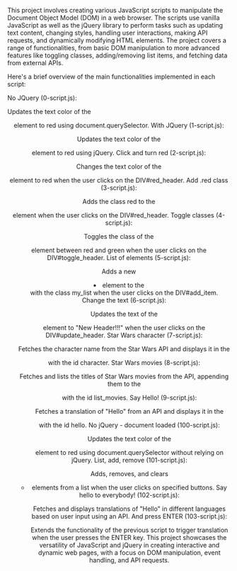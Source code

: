 This project involves creating various JavaScript scripts to manipulate the Document Object Model (DOM) in a web browser. The scripts use vanilla JavaScript as well as the jQuery library to perform tasks such as updating text content, changing styles, handling user interactions, making API requests, and dynamically modifying HTML elements. The project covers a range of functionalities, from basic DOM manipulation to more advanced features like toggling classes, adding/removing list items, and fetching data from external APIs.

Here's a brief overview of the main functionalities implemented in each script:

No JQuery (0-script.js):

Updates the text color of the <header> element to red using document.querySelector.
With JQuery (1-script.js):

Updates the text color of the <header> element to red using jQuery.
Click and turn red (2-script.js):

Changes the text color of the <header> element to red when the user clicks on the DIV#red_header.
Add .red class (3-script.js):

Adds the class red to the <header> element when the user clicks on the DIV#red_header.
Toggle classes (4-script.js):

Toggles the class of the <header> element between red and green when the user clicks on the DIV#toggle_header.
List of elements (5-script.js):

Adds a new <li> element to the <ul> with the class my_list when the user clicks on the DIV#add_item.
Change the text (6-script.js):

Updates the text of the <header> element to "New Header!!!" when the user clicks on the DIV#update_header.
Star Wars character (7-script.js):

Fetches the character name from the Star Wars API and displays it in the <div> with the id character.
Star Wars movies (8-script.js):

Fetches and lists the titles of Star Wars movies from the API, appending them to the <ul> with the id list_movies.
Say Hello! (9-script.js):

Fetches a translation of "Hello" from an API and displays it in the <div> with the id hello.
No jQuery - document loaded (100-script.js):

Updates the text color of the <header> element to red using document.querySelector without relying on jQuery.
List, add, remove (101-script.js):

Adds, removes, and clears <li> elements from a list when the user clicks on specified buttons.
Say hello to everybody! (102-script.js):

Fetches and displays translations of "Hello" in different languages based on user input using an API.
And press ENTER (103-script.js):

Extends the functionality of the previous script to trigger translation when the user presses the ENTER key.
This project showcases the versatility of JavaScript and jQuery in creating interactive and dynamic web pages, with a focus on DOM manipulation, event handling, and API requests.
